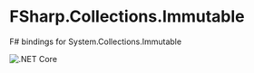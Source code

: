# FSharp.Collections.Immutable

F# bindings for System.Collections.Immutable

![.NET Core](https://github.com/fsprojects/FSharp.Collections.Immutable/workflows/.NET%20Core/badge.svg)

